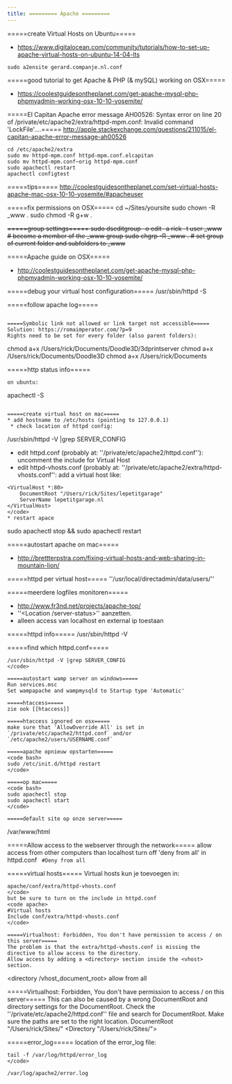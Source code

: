 ```yaml
---
title: ========= Apache =========
---
```


=====create Virtual Hosts on Ubuntu=====
* https://www.digitalocean.com/community/tutorials/how-to-set-up-apache-virtual-hosts-on-ubuntu-14-04-lts
```
sudo a2ensite gerard.companje.nl.conf
```

=====good tutorial to get Apache & PHP (& mySQL) working on OSX=====
* https://coolestguidesontheplanet.com/get-apache-mysql-php-phpmyadmin-working-osx-10-10-yosemite/

=====El Capitan Apache error message AH00526: Syntax error on line 20 of /private/etc/apache2/extra/httpd-mpm.conf: Invalid command 'LockFile'....=====
http://apple.stackexchange.com/questions/211015/el-capitan-apache-error-message-ah00526
```
cd /etc/apache2/extra
sudo mv httpd-mpm.conf httpd-mpm.conf.elcapitan
sudo mv httpd-mpm.conf~orig httpd-mpm.conf
sudo apachectl restart
apachectl configtest
```

=====tips=====
http://coolestguidesontheplanet.com/set-virtual-hosts-apache-mac-osx-10-10-yosemite/#apacheuser

=====fix permissions on OSX=====
  cd ~/Sites/yoursite
  sudo chown -R _www .
  sudo chmod -R g+w .
  
<del>=====group settings=====
  sudo dseditgroup -o edit -a rick -t user _www    # become a member of the _www group
  sudo chgrp -R _www .    # set group of current folder and subfolders to _www
</del>

=====Apache guide on OSX=====
* http://coolestguidesontheplanet.com/get-apache-mysql-php-phpmyadmin-working-osx-10-10-yosemite/

=====debug your virtual host configuration=====
  /usr/sbin/httpd -S
  
=====follow apache log=====
```tail -f /private/var/log/apache2/error_log</code>

=====Symbolic link not allowed or link target not accessible=====
Solution: https://romaimperator.com/?p=9
Rights need to be set for every folder (also parent folders):
```
chmod a+x /Users/rick/Documents/Doodle3D/3dprintserver
chmod a+x /Users/rick/Documents/Doodle3D 
chmod a+x /Users/rick/Documents 
</code>

=====http status info=====
```httpd -S</code>
on ubuntu: 
```
apachectl -S
```

=====create virtual host on mac=====
* add hostname to /etc/hosts (pointing to 127.0.0.1)
 * check location of httpd config:
```
/usr/sbin/httpd -V |grep SERVER_CONFIG
</code>
* edit httpd.conf (probably at: ''/private/etc/apache2/httpd.conf''): uncomment the include for Virtual Host
* edit httpd-vhosts.conf (probably at: ''/private/etc/apache2/extra/httpd-vhosts.conf'': add a virtual host like:
```
<VirtualHost *:80>
    DocumentRoot "/Users/rick/Sites/lepetitgarage"
    ServerName lepetitgarage.nl
</VirtualHost>
</code>
* restart apace
```
sudo apachectl stop && sudo apachectl restart
</code>

=====autostart apache on mac=====
* http://brettterpstra.com/fixing-virtual-hosts-and-web-sharing-in-mountain-lion/

=====httpd per virtual host=====
''/usr/local/directadmin/data/users/''

=====meerdere logfiles monitoren=====
* http://www.fr3nd.net/projects/apache-top/
* ''<Location /server-status>'' aanzetten.
* alleen access van localhost en external ip toestaan

=====httpd info=====
/usr/sbin/httpd -V

=====find which httpd.conf=====
```
/usr/sbin/httpd -V |grep SERVER_CONFIG
</code>

=====autostart wamp server on windows=====
Run services.msc
Set wampapache and wampmysqld to Startup type 'Automatic'

=====htaccess=====
zie ook [[htaccess]]

=====htaccess ignored on osx=====
make sure that 'AllowOverride All' is set in `/private/etc/apache2/httpd.conf` and/or `/etc/apache2/users/USERNAME.conf`

=====apache opnieuw opstarten=====
<code bash>
sudo /etc/init.d/httpd restart
</code>

=====op mac=====
<code bash>
sudo apachectl stop
sudo apachectl start
</code>

=====default site op onze server=====
```
/var/www/html
</code>

=====Allow access to the webserver through the network=====
allow access from other computers than localhost
turn off 'deny from all' in httpd.conf
<code apache>
#Deny from all
</code>

=====virtual hosts=====
Virtual hosts kun je toevoegen in:
```
apache/conf/extra/httpd-vhosts.conf
</code>
but be sure to turn on the include in httpd.conf
<code apache>
#Virtual hosts
Include conf/extra/httpd-vhosts.conf
</code>

=====Virtualhost: Forbidden, You don't have permission to access / on this server=====
The problem is that the extra/httpd-vhosts.conf is missing the directive to allow access to the directory.
Allow access by adding a <directory> section inside the <vhost> section.
```
<directory /vhost_document_root>
allow from all
</directory>
</code>

=====Virtualhost: Forbidden, You don't have permission to access / on this server=====
This can also be caused by a wrong DocumentRoot and directory settings for the DocumentRoot. Check the ''/private/etc/apache2/httpd.conf'' file  and search for DocumentRoot. Make sure the paths are set to the right location.
  DocumentRoot "/Users/rick/Sites/"
  <Directory "/Users/rick/Sites/">

=====error_log=====
location of the error_log file:
```
tail -f /var/log/httpd/error_log
</code>

/var/log/apache2/error.log
